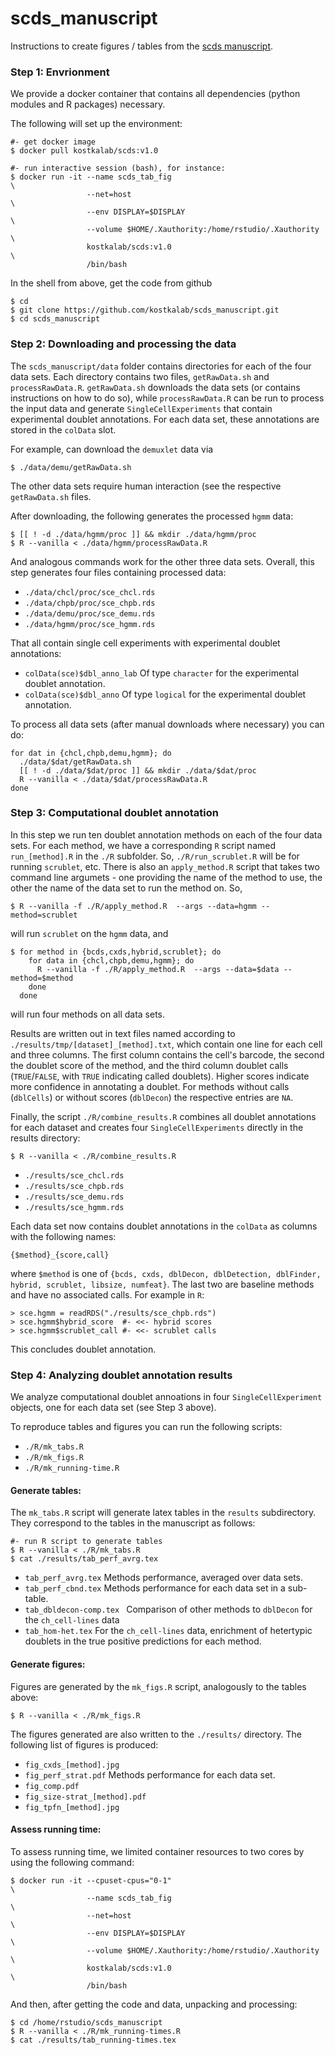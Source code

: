 # scds_manuscript

Instructions to create figures / tables from the [scds manuscript]().

### Step 1: Envrionment
We provide a docker container that contains all dependencies (python modules and R packages) necessary.

The following will set up the environment:

```{bash}
#- get docker image
$ docker pull kostkalab/scds:v1.0

#- run interactive session (bash), for instance:
$ docker run -it --name scds_tab_fig                                  \
                 --net=host                                           \
                 --env DISPLAY=$DISPLAY                               \
                 --volume $HOME/.Xauthority:/home/rstudio/.Xauthority \
                 kostkalab/scds:v1.0                                  \
                 /bin/bash
```

In the shell from above, get the code from github

```{bash}
$ cd
$ git clone https://github.com/kostkalab/scds_manuscript.git
$ cd scds_manuscript
```
### Step 2: Downloading and processing the data
The ```scds_manuscript/data``` folder contains directories for each of the four data
sets. Each directory contains two files, ```getRawData.sh``` and ```processRawData.R```.
```getRawData.sh``` downloads the data sets (or contains instructions on how to do so),
while ```processRawData.R``` can be run to process the input data and generate
```SingleCellExperiments``` that contain experimental doublet annotations. For each
data set, these annotations are stored in the ```colData``` slot.

For example, can  download the ```demuxlet``` data via

```{bash}
$ ./data/demu/getRawData.sh
```

The other data sets require human interaction (see the respective ```getRawData.sh``` files.

After downloading, the following generates the processed ```hgmm```
data:

```{bash}
$ [[ ! -d ./data/hgmm/proc ]] && mkdir ./data/hgmm/proc
$ R --vanilla < ./data/hgmm/processRawData.R
```
And analogous commands work for the other three data sets. Overall, this step generates four files containing processed data:

* ```./data/chcl/proc/sce_chcl.rds```
* ```./data/chpb/proc/sce_chpb.rds```
* ```./data/demu/proc/sce_demu.rds```
* ```./data/hgmm/proc/sce_hgmm.rds```

That all contain single cell experiments with experimental doublet annotations:

* ```colData(sce)$dbl_anno_lab``` Of type ```character``` for the experimental doublet annotation.
* ```colData(sce)$dbl_anno``` Of type ```logical``` for the experimental doublet annotation.

To process all data sets (after manual downloads where necessary) you can do:

```{bash}
for dat in {chcl,chpb,demu,hgmm}; do
  ./data/$dat/getRawData.sh
  [[ ! -d ./data/$dat/proc ]] && mkdir ./data/$dat/proc
  R --vanilla < ./data/$dat/processRawData.R
done
```


### Step 3: Computational doublet annotation

In this step we run ten doublet annotation methods on each of the four data sets.
For each method, we have a corresponding ```R``` script named ```run_[method].R``` in the ```./R``` subfolder.
So, ```./R/run_scrublet.R``` will be for running ```scrublet```, etc. There is also an ```apply_method.R``` script that takes two command line argumets - one providing the name of the method to use, the other the name of the data set to run the method on. So,

```{bash}
$ R --vanilla -f ./R/apply_method.R  --args --data=hgmm --method=scrublet
```

will run ```scrublet``` on the ```hgmm``` data, and

```{bash}
$ for method in {bcds,cxds,hybrid,scrublet}; do
    for data in {chcl,chpb,demu,hgmm}; do
      R --vanilla -f ./R/apply_method.R  --args --data=$data --method=$method
    done
  done
```
will run four methods on all data sets.

Results are written out in text files named according to ```./results/tmp/[dataset]_[method].txt```, which contain one line for each cell and three columns. The first
column contains the cell's barcode, the second the doublet score of the method, and the third column doublet calls (```TRUE```/```FALSE```, with ```TRUE``` indicating called doublets).
Higher scores indicate more confidence in annotating a doublet. For methods without calls (```dblCells```) or without scores (```dblDecon```) the respective entries are ```NA```.


Finally, the script ```./R/combine_results.R``` combines all doublet annotations for
each dataset and creates four ```SingleCellExperiments``` directly in the results directory:

```{bash}
$ R --vanilla < ./R/combine_results.R
```

* ```./results/sce_chcl.rds```
* ```./results/sce_chpb.rds```
* ```./results/sce_demu.rds```
* ```./results/sce_hgmm.rds```

Each data set now contains doublet annotations in the ```colData``` as columns with the following
names:

```{$method}_{score,call}```

where ```$method``` is one of ```{bcds, cxds, dblDecon, dblDetection, dblFinder, hybrid, scrublet, libsize, numfeat}```. The last two are baseline methods and have no associated calls. For example in ```R```:

```{R}
> sce.hgmm = readRDS("./results/sce_chpb.rds")
> sce.hgmm$hybrid_score  #- <<- hybrid scores
> sce.hgmm$scrublet_call #- <<- scrublet calls
```

This concludes doublet annotation.

### Step 4: Analyzing doublet annotation results
We analyze computational doublet annoations in four ```SingleCellExperiment``` objects, one for each data set (see Step 3 above).

To reproduce tables and figures you can run the following scripts:

* ```./R/mk_tabs.R```
* ```./R/mk_figs.R```
* ```./R/mk_running-time.R```

#### Generate tables:

The ```mk_tabs.R``` script will generate latex tables in the ```results``` subdirectory.
They correspond to the tables in the manuscript as follows:

```{bash}
#- run R script to generate tables
$ R --vanilla < ./R/mk_tabs.R
$ cat ./results/tab_perf_avrg.tex
```

* ```tab_perf_avrg.tex``` Methods performance, averaged over data sets.
* ```tab_perf_cbnd.tex``` Methods performance for each data set in a sub-table.
* ```tab_dbldecon-comp.tex ``` Comparison of other methods to ```dblDecon``` for the ```ch_cell-lines``` data
* ```tab_hom-het.tex``` For the ```ch_cell-lines``` data, enrichment of hetertypic doublets in the true positive predictions for each method.

#### Generate figures:

Figures are generated by the ```mk_figs.R``` script, analogously to the tables above:

```{bashr}
$ R --vanilla < ./R/mk_figs.R
```

 The figures generated are also written to the ```./results/``` directory. The following list of figures is produced:

* ```fig_cxds_[method].jpg```
* ```fig_perf_strat.pdf``` Methods performance for each data set.
* ```fig_comp.pdf```
* ```fig_size-strat_[method].pdf```
* ```fig_tpfn_[method].jpg```

#### Assess running time:

To assess running time, we limited container resources to two cores by using the following command:

```{bash}
$ docker run -it --cpuset-cpus="0-1"                                  \
                 --name scds_tab_fig                                  \
                 --net=host                                           \
                 --env DISPLAY=$DISPLAY                               \
                 --volume $HOME/.Xauthority:/home/rstudio/.Xauthority \
                 kostkalab/scds:v1.0                                  \
                 /bin/bash
```

And then, after getting the code and data, unpacking and processing:

```{bash}
$ cd /home/rstudio/scds_manuscript
$ R --vanilla < ./R/mk_running-times.R
$ cat ./results/tab_running-times.tex
```
